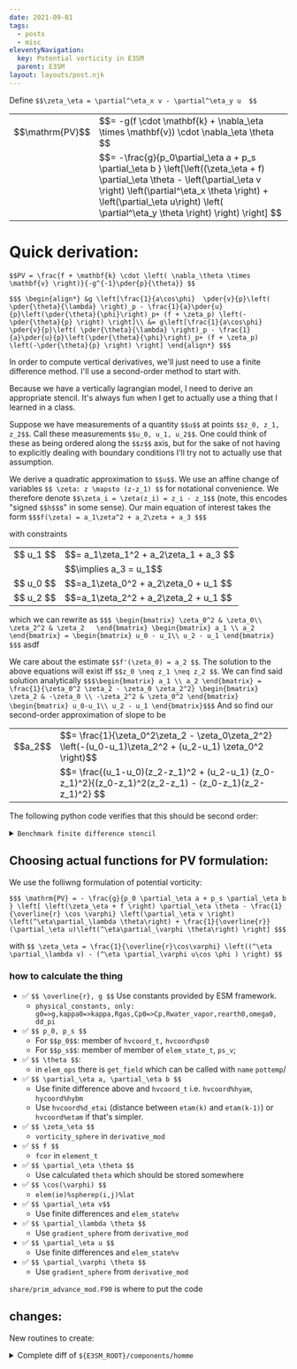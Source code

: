 ```yaml
---
date: 2021-09-01
tags:
  - posts
  - misc
eleventyNavigation:
  key: Potential vorticity in E3SM
  parent: E3SM
layout: layouts/post.njk
---
```


Define `$$\zeta_\eta = \partial^\eta_x v - \partial^\eta_y u  $$`

<table class="eqn">
  <tr>
  <td>$$\mathrm{PV}$$</td> <td> $$= -g(f \cdot \mathbf{k} + \nabla_\eta \times \mathbf{v}) \cdot \nabla_\eta \theta $$</td>
  </tr>
  <tr>
    <td></td> <td>$$= -\frac{g}{p_0\partial_\eta a + p_s \partial_\eta b } \left[\left((\zeta_\eta + f) \partial_\eta \theta - \left(\partial_\eta v \right) \left(\partial^\eta_x \theta \right) + \left(\partial_\eta u\right) \left( \partial^\eta_y \theta \right) \right) \right]  $$</td>
  </tr>
</table>


# Quick derivation:

`$$PV = \frac{f + \mathbf{k} \cdot \left( \nabla_\theta \times \mathbf{v} \right)}{-g^{-1}\pder{p}{\theta}} $$`

``$$$
\begin{align*}
  &g \left[\frac{1}{a\cos\phi}  \pder{v}{p}\left( \pder{\theta}{\lambda} \right)_p - \frac{1}{a}\pder{u}{p}\left(\pder{\theta}{\phi}\right)_p+ (f + \zeta_p) \left(-\pder{\theta}{p} \right) \right]\\
  &= g\left[\frac{1}{a\cos\phi}  \pder{v}{p}\left( \pder{\theta}{\lambda} \right)_p - \frac{1}{a}\pder{u}{p}\left(\pder{\theta}{\phi}\right)_p+ (f + \zeta_p) \left(-\pder{\theta}{p} \right) \right]
\end{align*}
$$$``





In order to compute vertical derivatives, we'll just need to use a finite difference method. 
I'll use a second-order method to start with.

Because we have a vertically lagrangian model, I need to derive an appropriate stencil.
It's always fun when I get to actually use a thing that I learned in a class.

Suppose we have measurements of a quantity `$$u$$` at points `$$z_0, z_1, z_2$$`.
Call these measurements `$$u_0, u_1, u_2$$`.
One could think of these as being ordered along the `$$z$$` axis, but for the sake
of not having to explicitly dealing with boundary conditions I'll try not to actually
use that assumption.

We derive a quadratic approximation to `$$u$$`. 
We use an affine change of variables `$$ \zeta: z \mapsto (z-z_1) $$` 
for notational convenience. We therefore denote `$$\zeta_i = \zeta(z_i) = z_i - z_1$$`
(note, this encodes "signed `$$h$$`s" in some sense).
Our main equation of interest takes
the form 
`$$$f(\zeta) = a_1\zeta^2 + a_2\zeta + a_3 $$$`

with constraints 
<table class="eqn">
  <tr>
    <td>$$ u_1 $$</td><td>$$= a_1\zeta_1^2 + a_2\zeta_1 + a_3 $$ </td>
  </tr>
  <tr>
    <td></td><td>$$\implies a_3 = u_1$$</td>
  </tr>
  <tr>
    <td>$$ u_0 $$</td><td>$$=a_1\zeta_0^2 + a_2\zeta_0 + u_1  $$</td>
  </tr>
  <tr>
    <td>$$ u_2 $$</td><td>$$=a_1\zeta_2^2 + a_2\zeta_2 + u_1 $$</td>
  </tr>
</table>


which we can rewrite as
`$$$
\begin{bmatrix}
\zeta_0^2 & \zeta_0\\
\zeta_2^2 & \zeta_2  
\end{bmatrix}
\begin{bmatrix}
a_1 \\
a_2
\end{bmatrix} =
\begin{bmatrix}
u_0 - u_1\\
u_2 - u_1
\end{bmatrix}
$$$`
asdf

We care about the estimate `$$f'(\zeta_0) = a_2 $$`. 
The solution to the above equations will exist iff `$$z_0 \neq z_1 \neq z_2 $$`. 
We can find said solution analytically
`$$$\begin{bmatrix}
a_1 \\
a_2
\end{bmatrix} =
\frac{1}{\zeta_0^2 \zeta_2 - \zeta_0 \zeta_2^2}
\begin{bmatrix}
  \zeta_2 & -\zeta_0 \\
   -\zeta_2^2 & \zeta_0^2
\end{bmatrix}
\begin{bmatrix}
u_0-u_1\\
u_2 - u_1
\end{bmatrix}$$$`
And so find our second-order approximation of slope to be

<table class="eqn">
  <tr>
    <td>$$a_2$$</td><td>$$= \frac{1}{\zeta_0^2\zeta_2 - \zeta_0\zeta_2^2} \left(-(u_0-u_1)\zeta_2^2 + (u_2-u_1) \zeta_0^2 \right)$$</td>
  </tr>
  <tr>
    <td></td><td>$$= \frac{(u_1-u_0)(z_2-z_1)^2 + (u_2-u_1) (z_0-z_1)^2}{(z_0-z_1)^2(z_2-z_1) - (z_0-z_1)(z_2-z_1)^2} $$</td>
  </tr>
</table>

The following python code verifies that this should be second order:

<details>
<summary><code>Benchmark finite difference stencil</code></summary>
  
<pre>
<!-- HTML generated using hilite.me --><div style="background: #272822; overflow:auto;width:auto;border:solid gray;border-width:.1em .1em .1em .8em;padding:.2em .6em;"><pre style="margin: 0; line-height: 125%"><span style="color: #f92672">import</span> <span style="color: #f8f8f2">numpy</span> <span style="color: #66d9ef">as</span> <span style="color: #f8f8f2">np</span>
<span style="color: #f92672">import</span> <span style="color: #f8f8f2">matplotlib.pyplot</span> <span style="color: #66d9ef">as</span> <span style="color: #f8f8f2">plt</span>

<span style="color: #66d9ef">def</span> <span style="color: #a6e22e">fin_dif_2ord</span><span style="color: #f8f8f2">(u,</span> <span style="color: #f8f8f2">z):</span>
    <span style="color: #66d9ef">assert</span><span style="color: #f8f8f2">(u</span><span style="color: #f92672">.</span><span style="color: #f8f8f2">shape</span> <span style="color: #f92672">==</span> <span style="color: #f8f8f2">z</span><span style="color: #f92672">.</span><span style="color: #f8f8f2">shape)</span>
    <span style="color: #f8f8f2">z_0</span> <span style="color: #f92672">=</span> <span style="color: #f8f8f2">np</span><span style="color: #f92672">.</span><span style="color: #f8f8f2">zeros_like(z)</span>
    <span style="color: #f8f8f2">z_1</span> <span style="color: #f92672">=</span> <span style="color: #f8f8f2">np</span><span style="color: #f92672">.</span><span style="color: #f8f8f2">zeros_like(z)</span>
    <span style="color: #f8f8f2">z_2</span> <span style="color: #f92672">=</span> <span style="color: #f8f8f2">np</span><span style="color: #f92672">.</span><span style="color: #f8f8f2">zeros_like(z)</span>
    <span style="color: #f8f8f2">z_0[:,</span> <span style="color: #ae81ff">1</span><span style="color: #f8f8f2">:]</span> <span style="color: #f92672">=</span> <span style="color: #f8f8f2">z[:,</span> <span style="color: #f8f8f2">:</span><span style="color: #f92672">-</span><span style="color: #ae81ff">1</span><span style="color: #f8f8f2">]</span>
    <span style="color: #f8f8f2">z_1</span> <span style="color: #f92672">=</span> <span style="color: #f8f8f2">z</span>
    <span style="color: #f8f8f2">z_2[:,</span> <span style="color: #f8f8f2">:</span><span style="color: #f92672">-</span><span style="color: #ae81ff">1</span><span style="color: #f8f8f2">]</span> <span style="color: #f92672">=</span> <span style="color: #f8f8f2">z[:,</span> <span style="color: #ae81ff">1</span><span style="color: #f8f8f2">:]</span>
    <span style="color: #f8f8f2">z_0[:,</span> <span style="color: #ae81ff">0</span><span style="color: #f8f8f2">]</span> <span style="color: #f92672">=</span> <span style="color: #f8f8f2">z[:,</span> <span style="color: #ae81ff">2</span><span style="color: #f8f8f2">]</span>
    <span style="color: #f8f8f2">z_2[:,</span> <span style="color: #f92672">-</span><span style="color: #ae81ff">1</span><span style="color: #f8f8f2">]</span> <span style="color: #f92672">=</span> <span style="color: #f8f8f2">z[:,</span> <span style="color: #f92672">-</span><span style="color: #ae81ff">3</span><span style="color: #f8f8f2">]</span>

    <span style="color: #f8f8f2">u_0</span> <span style="color: #f92672">=</span> <span style="color: #f8f8f2">np</span><span style="color: #f92672">.</span><span style="color: #f8f8f2">zeros_like(u)</span>
    <span style="color: #f8f8f2">u_1</span> <span style="color: #f92672">=</span> <span style="color: #f8f8f2">np</span><span style="color: #f92672">.</span><span style="color: #f8f8f2">zeros_like(u)</span>
    <span style="color: #f8f8f2">u_2</span> <span style="color: #f92672">=</span> <span style="color: #f8f8f2">np</span><span style="color: #f92672">.</span><span style="color: #f8f8f2">zeros_like(u)</span>
    <span style="color: #f8f8f2">u_0[:,</span> <span style="color: #ae81ff">1</span><span style="color: #f8f8f2">:]</span> <span style="color: #f92672">=</span> <span style="color: #f8f8f2">u[:,</span> <span style="color: #f8f8f2">:</span><span style="color: #f92672">-</span><span style="color: #ae81ff">1</span><span style="color: #f8f8f2">]</span>
    <span style="color: #f8f8f2">u_1</span> <span style="color: #f92672">=</span> <span style="color: #f8f8f2">u</span>
    <span style="color: #f8f8f2">u_2[:,</span> <span style="color: #f8f8f2">:</span><span style="color: #f92672">-</span><span style="color: #ae81ff">1</span><span style="color: #f8f8f2">]</span> <span style="color: #f92672">=</span> <span style="color: #f8f8f2">u[:,</span> <span style="color: #ae81ff">1</span><span style="color: #f8f8f2">:]</span>
    <span style="color: #f8f8f2">u_0[:,</span> <span style="color: #ae81ff">0</span><span style="color: #f8f8f2">]</span> <span style="color: #f92672">=</span> <span style="color: #f8f8f2">u[:,</span> <span style="color: #ae81ff">2</span><span style="color: #f8f8f2">]</span>
    <span style="color: #f8f8f2">u_2[:,</span> <span style="color: #f92672">-</span><span style="color: #ae81ff">1</span><span style="color: #f8f8f2">]</span> <span style="color: #f92672">=</span> <span style="color: #f8f8f2">u[:,</span> <span style="color: #f92672">-</span><span style="color: #ae81ff">3</span><span style="color: #f8f8f2">]</span>
	
    <span style="color: #f8f8f2">numerator</span> <span style="color: #f92672">=</span> <span style="color: #f8f8f2">(u_1</span><span style="color: #f92672">-</span><span style="color: #f8f8f2">u_0)</span><span style="color: #f92672">*</span><span style="color: #f8f8f2">(z_2</span><span style="color: #f92672">-</span><span style="color: #f8f8f2">z_1)</span><span style="color: #f92672">**</span><span style="color: #ae81ff">2</span> <span style="color: #f92672">+</span> <span style="color: #f8f8f2">(u_2</span><span style="color: #f92672">-</span><span style="color: #f8f8f2">u_1)</span><span style="color: #f92672">*</span><span style="color: #f8f8f2">(z_0</span><span style="color: #f92672">-</span><span style="color: #f8f8f2">z_1)</span><span style="color: #f92672">**</span><span style="color: #ae81ff">2</span>
    <span style="color: #f8f8f2">denominator</span> <span style="color: #f92672">=</span> <span style="color: #f8f8f2">(z_0</span><span style="color: #f92672">-</span><span style="color: #f8f8f2">z_1)</span><span style="color: #f92672">**</span><span style="color: #ae81ff">2</span> <span style="color: #f92672">*</span> <span style="color: #f8f8f2">(z_2</span><span style="color: #f92672">-</span><span style="color: #f8f8f2">z_1)</span> <span style="color: #f92672">-</span> <span style="color: #f8f8f2">(z_0</span><span style="color: #f92672">-</span><span style="color: #f8f8f2">z_1)</span><span style="color: #f92672">*</span><span style="color: #f8f8f2">(z_2</span><span style="color: #f92672">-</span><span style="color: #f8f8f2">z_1)</span><span style="color: #f92672">**</span><span style="color: #ae81ff">2</span>
    <span style="color: #66d9ef">return</span><span style="color: #f8f8f2">(numerator</span><span style="color: #f92672">/</span><span style="color: #f8f8f2">denominator)</span>

<span style="color: #66d9ef">def</span> <span style="color: #a6e22e">fin_dif_1ord</span><span style="color: #f8f8f2">(u,</span> <span style="color: #f8f8f2">z):</span>
    <span style="color: #66d9ef">assert</span><span style="color: #f8f8f2">(u</span><span style="color: #f92672">.</span><span style="color: #f8f8f2">shape</span> <span style="color: #f92672">==</span> <span style="color: #f8f8f2">z</span><span style="color: #f92672">.</span><span style="color: #f8f8f2">shape)</span>
    <span style="color: #f8f8f2">z_0</span> <span style="color: #f92672">=</span> <span style="color: #f8f8f2">np</span><span style="color: #f92672">.</span><span style="color: #f8f8f2">zeros_like(z)</span>
    <span style="color: #f8f8f2">z_1</span> <span style="color: #f92672">=</span> <span style="color: #f8f8f2">np</span><span style="color: #f92672">.</span><span style="color: #f8f8f2">zeros_like(z)</span>
    <span style="color: #f8f8f2">z_0[:,</span> <span style="color: #ae81ff">1</span><span style="color: #f8f8f2">:]</span> <span style="color: #f92672">=</span> <span style="color: #f8f8f2">z[:,</span> <span style="color: #f8f8f2">:</span><span style="color: #f92672">-</span><span style="color: #ae81ff">1</span><span style="color: #f8f8f2">]</span>
    <span style="color: #f8f8f2">z_1</span> <span style="color: #f92672">=</span> <span style="color: #f8f8f2">z</span>
    <span style="color: #f8f8f2">z_0[:,</span> <span style="color: #ae81ff">0</span><span style="color: #f8f8f2">]</span> <span style="color: #f92672">=</span> <span style="color: #f8f8f2">z[:,</span> <span style="color: #ae81ff">1</span><span style="color: #f8f8f2">]</span>

    <span style="color: #f8f8f2">u_0</span> <span style="color: #f92672">=</span> <span style="color: #f8f8f2">np</span><span style="color: #f92672">.</span><span style="color: #f8f8f2">zeros_like(u)</span>
    <span style="color: #f8f8f2">u_1</span> <span style="color: #f92672">=</span> <span style="color: #f8f8f2">np</span><span style="color: #f92672">.</span><span style="color: #f8f8f2">zeros_like(u)</span>
    <span style="color: #f8f8f2">u_0[:,</span> <span style="color: #ae81ff">1</span><span style="color: #f8f8f2">:]</span> <span style="color: #f92672">=</span> <span style="color: #f8f8f2">u[:,</span> <span style="color: #f8f8f2">:</span><span style="color: #f92672">-</span><span style="color: #ae81ff">1</span><span style="color: #f8f8f2">]</span>
    <span style="color: #f8f8f2">u_1</span> <span style="color: #f92672">=</span> <span style="color: #f8f8f2">u</span>
    <span style="color: #f8f8f2">u_0[:,</span> <span style="color: #ae81ff">0</span><span style="color: #f8f8f2">]</span> <span style="color: #f92672">=</span> <span style="color: #f8f8f2">u[:,</span> <span style="color: #ae81ff">1</span><span style="color: #f8f8f2">]</span>
	
    <span style="color: #f8f8f2">numerator</span> <span style="color: #f92672">=</span> <span style="color: #f8f8f2">u_1</span> <span style="color: #f92672">-</span> <span style="color: #f8f8f2">u_0</span>
    <span style="color: #f8f8f2">denominator</span> <span style="color: #f92672">=</span> <span style="color: #f8f8f2">z_1</span><span style="color: #f92672">-</span><span style="color: #f8f8f2">z_0</span>
    <span style="color: #66d9ef">return</span><span style="color: #f8f8f2">(numerator</span><span style="color: #f92672">/</span><span style="color: #f8f8f2">denominator)</span>



<span style="color: #f8f8f2">n_h</span> <span style="color: #f92672">=</span> <span style="color: #ae81ff">32</span>
<span style="color: #f8f8f2">n_z</span> <span style="color: #f92672">=</span> <span style="color: #ae81ff">100</span>
<span style="color: #f8f8f2">h_base</span> <span style="color: #f92672">=</span> <span style="color: #ae81ff">0.01</span>
<span style="color: #f8f8f2">u_arr</span> <span style="color: #f92672">=</span> <span style="color: #f8f8f2">np</span><span style="color: #f92672">.</span><span style="color: #f8f8f2">zeros((n_h,</span> <span style="color: #f8f8f2">n_z))</span>
<span style="color: #f8f8f2">z_arr</span> <span style="color: #f92672">=</span> <span style="color: #f8f8f2">np</span><span style="color: #f92672">.</span><span style="color: #f8f8f2">zeros((n_h,</span> <span style="color: #f8f8f2">n_z))</span>
<span style="color: #f8f8f2">hs</span> <span style="color: #f92672">=</span> <span style="color: #f8f8f2">np</span><span style="color: #f92672">.</span><span style="color: #f8f8f2">linspace(</span><span style="color: #ae81ff">0</span><span style="color: #f8f8f2">,</span> <span style="color: #ae81ff">8</span><span style="color: #f8f8f2">,</span> <span style="color: #f8f8f2">n_h)</span>
<span style="color: #f8f8f2">hrange</span> <span style="color: #f92672">=</span> <span style="color: #f8f8f2">np</span><span style="color: #f92672">.</span><span style="color: #f8f8f2">arange(</span><span style="color: #ae81ff">0</span><span style="color: #f8f8f2">,</span> <span style="color: #f8f8f2">n_z,</span> <span style="color: #ae81ff">1</span><span style="color: #f8f8f2">)</span>
<span style="color: #f8f8f2">hstep</span> <span style="color: #f92672">=</span> <span style="color: #f8f8f2">(hrange</span> <span style="color: #f8f8f2">)</span>
<span style="color: #f8f8f2">print(hstep)</span>

<span style="color: #66d9ef">for</span> <span style="color: #f8f8f2">hind,</span> <span style="color: #f8f8f2">h</span> <span style="color: #f92672">in</span> <span style="color: #f8f8f2">enumerate(hs):</span>
	<span style="color: #f8f8f2">z_arr[hind,</span> <span style="color: #f8f8f2">:]</span> <span style="color: #f92672">=</span> <span style="color: #f8f8f2">h_base</span> <span style="color: #f92672">*</span> <span style="color: #ae81ff">2</span><span style="color: #f92672">**</span><span style="color: #f8f8f2">(</span><span style="color: #f92672">-</span><span style="color: #f8f8f2">h)</span> <span style="color: #f92672">*</span> <span style="color: #f8f8f2">hstep</span>
	<span style="color: #f8f8f2">u_arr[hind,</span> <span style="color: #f8f8f2">:]</span> <span style="color: #f92672">=</span> <span style="color: #f8f8f2">np</span><span style="color: #f92672">.</span><span style="color: #f8f8f2">sin(z_arr[hind,</span> <span style="color: #f8f8f2">:])</span>

<span style="color: #f8f8f2">du_dz_analytic</span> <span style="color: #f92672">=</span> <span style="color: #f8f8f2">np</span><span style="color: #f92672">.</span><span style="color: #f8f8f2">cos(</span> <span style="color: #f8f8f2">u_arr)</span>
<span style="color: #f8f8f2">du_dz_numeric_1</span> <span style="color: #f92672">=</span> <span style="color: #f8f8f2">fin_dif_1ord(u_arr,</span> <span style="color: #f8f8f2">z_arr)</span>
<span style="color: #f8f8f2">du_dz_numeric_2</span> <span style="color: #f92672">=</span> <span style="color: #f8f8f2">fin_dif_2ord(u_arr,</span> <span style="color: #f8f8f2">z_arr)</span>
<span style="color: #f8f8f2">residual_1</span> <span style="color: #f92672">=</span> <span style="color: #f8f8f2">np</span><span style="color: #f92672">.</span><span style="color: #f8f8f2">abs(du_dz_analytic</span> <span style="color: #f92672">-</span> <span style="color: #f8f8f2">du_dz_numeric_1)</span>
<span style="color: #f8f8f2">residual_2</span> <span style="color: #f92672">=</span> <span style="color: #f8f8f2">np</span><span style="color: #f92672">.</span><span style="color: #f8f8f2">abs(du_dz_analytic</span> <span style="color: #f92672">-</span> <span style="color: #f8f8f2">du_dz_numeric_2)</span>
<span style="color: #f8f8f2">max_res_1</span> <span style="color: #f92672">=</span> <span style="color: #f8f8f2">residual_1</span><span style="color: #f92672">.</span><span style="color: #f8f8f2">max(axis</span><span style="color: #f92672">=</span><span style="color: #ae81ff">1</span><span style="color: #f8f8f2">)</span>
<span style="color: #f8f8f2">max_res_2</span> <span style="color: #f92672">=</span> <span style="color: #f8f8f2">residual_2</span><span style="color: #f92672">.</span><span style="color: #f8f8f2">max(axis</span><span style="color: #f92672">=</span><span style="color: #ae81ff">1</span><span style="color: #f8f8f2">)</span>

<span style="color: #f8f8f2">lplot_1</span> <span style="color: #f92672">=</span> <span style="color: #f8f8f2">np</span><span style="color: #f92672">.</span><span style="color: #f8f8f2">log(max_res_1)</span><span style="color: #f92672">/</span><span style="color: #f8f8f2">np</span><span style="color: #f92672">.</span><span style="color: #f8f8f2">log(</span><span style="color: #ae81ff">2</span><span style="color: #f8f8f2">)</span>
<span style="color: #f8f8f2">lplot_2</span> <span style="color: #f92672">=</span> <span style="color: #f8f8f2">np</span><span style="color: #f92672">.</span><span style="color: #f8f8f2">log(max_res_2)</span><span style="color: #f92672">/</span><span style="color: #f8f8f2">np</span><span style="color: #f92672">.</span><span style="color: #f8f8f2">log(</span><span style="color: #ae81ff">2</span><span style="color: #f8f8f2">)</span> 


<span style="color: #f8f8f2">plt</span><span style="color: #f92672">.</span><span style="color: #f8f8f2">figure()</span>
<span style="color: #f8f8f2">plt</span><span style="color: #f92672">.</span><span style="color: #f8f8f2">plot(hs,</span> <span style="color: #f8f8f2">lplot_1,</span> <span style="color: #f8f8f2">label</span><span style="color: #f92672">=</span><span style="color: #e6db74">&quot;first ord&quot;</span><span style="color: #f8f8f2">)</span>
<span style="color: #f8f8f2">plt</span><span style="color: #f92672">.</span><span style="color: #f8f8f2">plot(hs,</span> <span style="color: #f8f8f2">lplot_2,</span> <span style="color: #f8f8f2">label</span><span style="color: #f92672">=</span><span style="color: #e6db74">&quot;second ord&quot;</span><span style="color: #f8f8f2">)</span>
<span style="color: #f8f8f2">plt</span><span style="color: #f92672">.</span><span style="color: #f8f8f2">legend()</span>
<span style="color: #f8f8f2">plt</span><span style="color: #f92672">.</span><span style="color: #f8f8f2">show()</span>
</pre></div>


</pre>
</details>


## Choosing actual functions for PV formulation:

We use the folliwng formulation of potential vorticity:

`$$$ \mathrm{PV} = - \frac{g}{p_0 \partial_\eta a + p_s \partial_\eta b } \left[ \left(\zeta_\eta + f \right) \partial_\eta \theta - \frac{1}{\overline{r} \cos \varphi} \left(\partial_\eta v \right) \left(^\eta\partial_\lambda \theta\right) + \frac{1}{\overline{r}} (\partial_\eta u)\left(^\eta\partial_\varphi \theta\right) \right] $$$`


with `$$ \zeta_\eta = \frac{1}{\overline{r}\cos\varphi} \left((^\eta \partial_\lambda v) - (^\eta \partial_\varphi u\cos \phi ) \right) $$`


### how to calculate the thing

* ✅ `$$ \overline{r}, g $$` Use constants provided by ESM framework.
  * `physical_constants, only: g0=>g,kappa0=>kappa,Rgas,Cp0=>Cp,Rwater_vapor,rearth0,omega0, dd_pi`
* ✅ `$$ p_0, p_s $$` 
  * For `$$p_0$$`: member of `hvcoord_t,`  `hvcoord%ps0`
  * For `$$p_s$$`: member of member of `elem_state_t`, `ps_v`;   
* ✅ `$$ \theta $$`:
  * in `elem_ops` there is `get_field` which can be called with `name` `pottemp`/
* ✅ `$$ \partial_\eta a, \partial_\eta b $$`
  * Use finite difference above and `hvcoord_t` i.e. `hvcoord%hyam`, `hycoord%hybm`
  * Use `hvcoord%d_etai` (distance between `etam(k)` and `etam(k-1)`) or `hvcoord%etam` if that's simpler.
* ✅ `$$ \zeta_\eta $$`
  *  `vorticity_sphere` in `derivative_mod`
* ✅ `$$ f $$`
  * ` fcor ` in `element_t`
* ✅ `$$ \partial_\eta \theta $$`
  *  Use calculated `theta` which should be stored somewhere
* ✅ `$$ \cos(\varphi) $$`
  * `elem(ie)%spherep(i,j)%lat`
* ✅ `$$ \partial_\eta v$$`
  * Use finite differences and `elem_state%v`
* ✅ `$$ \partial_\lambda \theta $$`
  * Use `gradient_sphere` from `derivative_mod`
* ✅ `$$ \partial_\eta u $$`
  * Use finite differences and `elem_state%v`
* ✅ `$$ \partial_\varphi \theta $$`
  * Use `gradient_sphere` from `derivative_mod`


`share/prim_advance_mod.F90` is where to put the code

## changes:
New routines to create:

<details>
<summary>Complete diff of <code>${E3SM_ROOT}/components/homme</code></summary>
  
  
<pre>
<code>
diff --git a/components/homme/src/common_movie_mod.F90 b/components/homme/src/common_movie_mod.F90
index 0762d19..66fd6fc 100644
--- a/components/homme/src/common_movie_mod.F90
+++ b/components/homme/src/common_movie_mod.F90
@@ -27,7 +27,7 @@ module common_movie_mod
 #ifndef HOMME_WITHOUT_PIOLIBRARY
 
 #ifdef _PRIM
-  integer, parameter :: varcnt =  38
+  integer, parameter :: varcnt =  39
 
   integer, parameter :: maxdims =  6
 
@@ -44,6 +44,7 @@ module common_movie_mod
                                                  'div        ', &
                                                  'T          ', &
                                                  'Th         ', &
+                                                 'PV         ', &
                                                  'u          ', &
                                                  'v          ', &
                                                  'w          ', &
@@ -84,6 +85,7 @@ module common_movie_mod
                                                                1,2,5,0,0,0, & ! div
                                                                1,2,5,0,0,0, & ! T
                                                                1,2,5,0,0,0, & ! Th
+                                                               1,2,5,0,0,0, & ! PV
                                                                1,2,5,0,0,0, & ! u
                                                                1,2,5,0,0,0, & ! v
                                                                1,2,5,0,0,0, & ! w
@@ -113,13 +115,13 @@ module common_movie_mod
 
   integer, parameter :: vartype(varcnt)=(/nf_double, nf_double, nf_double,nf_double, nf_double,nf_double,nf_double,& !ps:cv_lon
                                           nf_int,    nf_double,nf_double,nf_double,nf_double,& !corners:T
-                                          nf_double, nf_double,nf_double,nf_double,nf_double,nf_double,& !Th:w
+                                          nf_double, nf_double,nf_double,nf_double,nf_double,nf_double,nf_double,& !Th:w
                                           nf_double, nf_double, nf_double,nf_double,& 
                                           nf_double, nf_double,nf_double,nf_double,nf_double,& !Q:geo
                                           nf_double, nf_double,nf_double,nf_double,nf_double,nf_double,& !omega:ilev
                                           nf_double, nf_double,nf_double,nf_double,nf_double/)
   logical, parameter :: varrequired(varcnt)=(/.false.,.false.,.false.,.false.,.false.,.false.,.false.,&
-                                              .false.,.false.,.false.,.false.,.false.,&
+                                              .false.,.false.,.false.,.false.,.false.,.false.,&
                                               .false.,.false.,.false.,.false.,.false.,.false.,&
                                               .false.,.false.,.false.,.false.,&
                                               .false.,.false.,.false.,.false.,.false.,&
diff --git a/components/homme/src/interp_movie_mod.F90 b/components/homme/src/interp_movie_mod.F90
index e4e1bf2..065b2fb 100644
--- a/components/homme/src/interp_movie_mod.F90
+++ b/components/homme/src/interp_movie_mod.F90
@@ -51,7 +51,7 @@ module interp_movie_mod
 #undef V_IS_LATLON
 #if defined(_PRIM)
 #define V_IS_LATLON
-  integer, parameter :: varcnt = 45
+  integer, parameter :: varcnt = 46
   integer, parameter :: maxdims =  5
   character*(*), parameter :: varnames(varcnt)=(/'ps       ', &
                                                  'geos     ', &
@@ -64,6 +64,7 @@ module interp_movie_mod
                                                  'div      ', &
                                                  'T        ', &
                                                  'Th       ', &
+                                                 'PV       ', &
                                                  'u        ', &
                                                  'v        ', &
                                                  'w        ', &
@@ -99,7 +100,7 @@ module interp_movie_mod
                                                  'hybi     ', &
                                                  'time     '/)
   integer, parameter :: vartype(varcnt)=(/PIO_double,PIO_double,PIO_double,PIO_double,PIO_double,&
-                                          PIO_double,PIO_double,PIO_double,PIO_double, &
+                                          PIO_double,PIO_double,PIO_double,PIO_double,PIO_double, &
                                           PIO_double,PIO_double,PIO_double,PIO_double, PIO_double,&
                                           PIO_double,PIO_double,PIO_double,PIO_double,&
                                           PIO_double,PIO_double,PIO_double,PIO_double,&
@@ -113,7 +114,7 @@ module interp_movie_mod
                                           PIO_double,PIO_double,&
                                           PIO_double/)
   logical, parameter :: varrequired(varcnt)=(/.false.,.false.,.false.,.false.,.false.,&
-                                              .false.,.false.,.false.,.false.,.false.,&
+                                              .false.,.false.,.false.,.false.,.false.,.false.,&
                                               .false.,.false.,.false.,.false.,.false.,&
                                               .false.,.false.,.false.,.false.,.false.,&
                                               .false.,.false.,.false.,.false.,.false.,&
@@ -136,6 +137,7 @@ module interp_movie_mod
        1,2,3,5,0,  &   ! div
        1,2,3,5,0,  &   ! T
        1,2,3,5,0,  &   ! Th
+       1,2,3,5,0,  &   ! PV
        1,2,3,5,0,  &   ! u
        1,2,3,5,0,  &   ! v
        1,2,3,5,0,  &   ! w
@@ -375,6 +377,7 @@ contains
     call nf_variable_attributes(ncdf, 'hyai', 'hybrid A coefficiet at layer interfaces' ,'dimensionless')
     call nf_variable_attributes(ncdf, 'hybi', 'hybrid B coefficiet at layer interfaces' ,'dimensionless')
     call nf_variable_attributes(ncdf, 'Th',   'potential temperature \theta','degrees kelvin')
+    call nf_variable_attributes(ncdf, 'PV',   'Ertel Potential Vorticity','K \cdot m^2 / (kg \cdot s)')
     call nf_variable_attributes(ncdf, 'w_i',  'vertical wind component on interfaces','meters/second')
     call nf_variable_attributes(ncdf, 'mu_i', 'mu=dp/d\pi on interfaces','dimensionless')
     call nf_variable_attributes(ncdf, 'geo_i','geopotential on interfaces','meters')
@@ -930,6 +933,21 @@ contains
                 call nf_put_var(ncdf(ios),datall,start3d, count3d, name='Th')
                 deallocate(datall,var3d)
              end if
+             if(nf_selectedvar('PV', output_varnames)) then
+                if (par%masterproc) print *,'writing PV...'
+                st=1
+                allocate(datall(ncnt,nlev),var3d(np,np,nlev,1))
+                do ie=1,nelemd
+                   call get_field(elem(ie),'PV',temp3d,hvcoord,n0,n0_Q)
+                   en=st+interpdata(ie)%n_interp-1
+                   call interpolate_scalar(interpdata(ie), temp3d, &
+                        np, nlev, datall(st:en,:))
+                   st=st+interpdata(ie)%n_interp
+                end do
+                call nf_put_var(ncdf(ios),datall,start3d, count3d, name='PV')
+                deallocate(datall,var3d)
+             end if
+
 
 
              do qindex=1,min(qsize,5)
diff --git a/components/homme/src/preqx/element_state.F90 b/components/homme/src/preqx/element_state.F90
index e565218..ff90ec6 100644
--- a/components/homme/src/preqx/element_state.F90
+++ b/components/homme/src/preqx/element_state.F90
@@ -66,7 +66,6 @@ module element_state
   !___________________________________________________________________
   type, public :: elem_accum_t
 
-#ifdef ENERGY_DIAGNOSTICS
 
     ! Energy equation:
     ! KE_t  = T1 + T2  + D1   + Err   +  vertical & horizontal advection terms
@@ -113,7 +112,6 @@ module element_state
     real (kind=real_kind) :: DIFF(np,np,2,nlev)                       ! net hypervis term
     real (kind=real_kind) :: DIFFT(np,np,nlev)                        ! net hypervis term
     real (kind=real_kind) :: CONV(np,np,2,nlev)                       ! dpdn u dot CONV = T1 + T2
-#endif
 
     ! the "4" timelevels represents data computed at:
     !  1  t-.5
diff --git a/components/homme/src/prim_movie_mod.F90 b/components/homme/src/prim_movie_mod.F90
index 7e5c125..3f2b58a 100644
--- a/components/homme/src/prim_movie_mod.F90
+++ b/components/homme/src/prim_movie_mod.F90
@@ -233,6 +233,7 @@ contains
 
     call nf_variable_attributes(ncdf, 'T', 'Temperature','degrees kelvin')
     call nf_variable_attributes(ncdf, 'Th','potential temperature \theta','degrees kelvin')
+    call nf_variable_attributes(ncdf, 'PV','Ertel potential vorticity','K\cdot m^2 / (kg \cdot s)')
     call nf_variable_attributes(ncdf, 'w', 'vertical wind component','meters/second')
     call nf_variable_attributes(ncdf, 'w_i',  'vertical wind component on interfaces','meters/second')
     call nf_variable_attributes(ncdf, 'mu_i', 'mu=dp/d\pi on interfaces','dimensionless')
@@ -608,6 +609,17 @@ contains
                 end do
                 call nf_put_var(ncdf(ios),var3d,start, count, name='Th')
              end if
+             if(nf_selectedvar('PV', output_varnames)) then
+                st=1
+                do ie=1,nelemd
+                   call get_field(elem(ie),'potvort',vartmp,hvcoord,n0,n0_Q)
+                   en=st+elem(ie)%idxp%NumUniquePts-1
+                   call UniquePoints(elem(ie)%idxP,nlev,vartmp,var3d(st:en,:))
+                   st=en+1
+                end do
+                call nf_put_var(ncdf(ios),var3d,start, count, name='PV')
+             end if
+
 
             if(nf_selectedvar('rho', output_varnames)) then
                 if (par%masterproc) print *,'writing rho...'
@@ -713,6 +725,18 @@ contains
                 enddo
                 call nf_put_var(ncdf(ios),var3d,start, count, name='w')
              end if
+             if(nf_selectedvar('w', output_varnames)) then
+                if (par%masterproc) print *,'writing w...'
+                st=1
+                do ie=1,nelemd
+                   en=st+elem(ie)%idxp%NumUniquePts-1
+                   call get_field(elem(ie),'w',vartmp,hvcoord,n0,n0_Q)
+                   call UniquePoints(elem(ie)%idxP,nlev,vartmp,var3d(st:en,:))
+                   st=en+1
+                enddo
+                call nf_put_var(ncdf(ios),var3d,start, count, name='w')
+             end if
+
 
              if(nf_selectedvar('w_i', output_varnames)) then
                 if (par%masterproc) print *,'writing w_i...'
diff --git a/components/homme/src/share/derivative_mod_base.F90 b/components/homme/src/share/derivative_mod_base.F90
index e6f795e..ecfe6c1 100644
--- a/components/homme/src/share/derivative_mod_base.F90
+++ b/components/homme/src/share/derivative_mod_base.F90
@@ -57,6 +57,8 @@ private
       module procedure gradient_wk_nonstag
   end interface
 
+ 
+
   private :: dvvinit
 
 ! these routines compute spherical differential operators as opposed to
@@ -81,13 +83,13 @@ private
   public  :: vlaplace_sphere_wk
   public  :: vlaplace_sphere_wk_contra
   public  :: vlaplace_sphere_wk_cartesian
+  public  :: partial_eta
 !  public  :: laplace_eta
   public  :: laplace_z
   public  :: element_boundary_integral
   public  :: edge_flux_u_cg
   public  :: limiter_optim_iter_full
   public  :: limiter_clip_and_sum
-
 contains
 
 ! ==========================================
@@ -1351,6 +1353,56 @@ contains
   end function vlaplace_sphere_wk_contra
 
 
+!DIR$ ATTRIBUTES FORCEINLINE :: second_order_findiff
+  function second_order_findiff(u1, u2, u3, zeta1, zeta3) result(du_dzeta)
+        real(kind=real_kind), intent(in) :: u1, u2, u3, zeta1, zeta3
+        real(kind=real_kind) :: du_dzeta
+        du_dzeta = (u2-u1) * zeta3**2.0_real_kind + (u3-u2) * zeta1**2.0_real_kind
+        du_dzeta = du_dzeta / (zeta1**2.0_real_kind * zeta3 - zeta1 * zeta3**2.0_real_kind)
+
+  end function second_order_findiff
+!DIR$ ATTRIBUTES FORCEINLINE :: partial_eta
+  function partial_eta(u,etam) result(du_deta)
+!
+!   input:  u = scalar 
+!   ouput:  du_deta = vertical derivative of u
+!
+
+
+    real(kind=real_kind), intent(in) :: u(nlev)  ! in lat-lon coordinates
+    real(kind=real_kind), intent(in) :: etam(nlev)
+    real(kind=real_kind) :: du_deta(nlev)
+
+    ! Local
+
+
+    real(kind=real_kind) :: u1(nlev), u2(nlev), u3(nlev)
+    
+    real(kind=real_kind) :: eta1(nlev), eta2(nlev), eta3(nlev)
+    
+    real(kind=real_kind) :: num(nlev), den(nlev)
+
+ 
+    eta1(2:nlev) = etam(1:nlev-1)
+    eta2 = etam(:)
+    eta3(1:nlev-1) = etam(2:nlev)
+    eta1(1) = etam(3)
+    eta3(nlev) = etam(nlev-2)
+ 
+    u1(2:nlev) = u(1:nlev-1)
+    u2 = u
+    u3(1:nlev-1) = u(2:nlev)
+    u1(1) = u( 3)
+    u3(nlev) = u(nlev-2)
+
+
+        
+    num = (u2-u1)*(eta3-eta2)**2.0_real_kind + (u3-u2)*(eta1-eta2)**2.0_real_kind
+    den = (eta1-eta2)**2.0_real_kind * (eta3-eta2) - (eta1-eta2)*(eta3-eta2)**2.0_real_kind
+    du_deta  = num/den
+    
+  end function partial_eta
+
 
 #if 0
   subroutine laplace_eta(v,laplace,ncomp,etam) 
diff --git a/components/homme/src/theta-l/element_state.F90 b/components/homme/src/theta-l/element_state.F90
index 7d57dc0..38033b4 100644
--- a/components/homme/src/theta-l/element_state.F90
+++ b/components/homme/src/theta-l/element_state.F90
@@ -87,7 +87,6 @@ module element_state
   !___________________________________________________________________
   type, public :: elem_accum_t
 
-#ifdef ENERGY_DIAGNOSTICS
     ! Energy equation:
     real (kind=real_kind) :: KEu_horiz1(np,np)
     real (kind=real_kind) :: KEu_horiz2(np,np)
@@ -115,7 +114,6 @@ module element_state
     real (kind=real_kind) :: T2_nlevp_term(np,np)
 
     real (kind=real_kind) :: CONV(np,np,2,nlev)                       ! dpdn u dot CONV = T1 + T2
-#endif
 
     ! the "4" timelevels represents data computed at:
     !  1  t-.5
diff --git a/components/homme/src/theta-l/share/derivative_mod.F90 b/components/homme/src/theta-l/share/derivative_mod.F90
index a2efb73..72e5ef4 100644
--- a/components/homme/src/theta-l/share/derivative_mod.F90
+++ b/components/homme/src/theta-l/share/derivative_mod.F90
@@ -7,6 +7,6 @@ module derivative_mod
                                  derivinit, gradient, gradient_wk, vorticity, divergence, &
                                  gradient_sphere_wk_testcov, gradient_sphere_wk_testcontra, ugradv_sphere, vorticity_sphere, vorticity_sphere_diag, curl_sphere,     &
                                  curl_sphere_wk_testcov, vlaplace_sphere_wk, element_boundary_integral, edge_flux_u_cg, limiter_optim_iter_full, limiter_clip_and_sum,&
-                                 laplace_sphere_wk, divergence_sphere_wk, gradient_sphere, divergence_sphere, laplace_z, get_deriv
+                                 laplace_sphere_wk, divergence_sphere_wk, gradient_sphere, divergence_sphere, laplace_z, get_deriv, partial_eta
   implicit none
 end module derivative_mod
diff --git a/components/homme/src/theta-l/share/element_ops.F90 b/components/homme/src/theta-l/share/element_ops.F90
index 7d75e7f..ea7f94d 100644
--- a/components/homme/src/theta-l/share/element_ops.F90
+++ b/components/homme/src/theta-l/share/element_ops.F90
@@ -40,7 +40,6 @@
 !  get_temperature()   used in CAM dp_coupling layer
 !
 ! UTILITY ROUTINES USED BY THETA-L MODEL
-!  get_pottemp()
 !  get_dpnh_dp()
 !  get_hydro_pressure()
 !  get_nonhydro_pressure()
@@ -96,6 +95,7 @@ recursive subroutine get_field(elem,name,field,hvcoord,nt,ntQ)
   select case(name)
     case ('temperature','T'); call get_temperature(elem,field,hvcoord,nt)
     case ('pottemp','Th');    call get_pottemp(elem,field,hvcoord,nt,ntQ)
+    case ('potvort', 'PV');   call get_pot_vort(elem,field,hvcoord,nt)
     case ('phi','geo');       call get_phi(elem,field,phi_i,hvcoord,nt)
     case ('dpnh_dp');         call get_dpnh_dp(elem,field,hvcoord,nt)
     case ('pnh');             call get_nonhydro_pressure(elem,field,tmp ,hvcoord,nt)
@@ -170,6 +170,63 @@ recursive subroutine get_field(elem,name,field,hvcoord,nt,ntQ)
  
   end subroutine get_field_i
 
+  !_____________________________________________________________________
+  subroutine get_pot_vort(elem,pot_vort,hvcoord,nt)
+  !
+  use physical_constants, only: g,rearth
+  use derivative_mod, only: partial_eta, vorticity_sphere, gradient_sphere, derivative_t, get_deriv
+  implicit none
+    
+  type (element_t), intent(in)        :: elem
+  real (kind=real_kind), intent(out)  :: pot_vort(np,np,nlev)
+  type (hvcoord_t),     intent(in)    :: hvcoord                      ! hybrid vertical coordinate struct
+  integer, intent(in) :: nt! time level
+  
+  !   local
+  integer :: i, j, k
+  real(kind=real_kind), dimension(np,np,nlev) :: pottemp, rel_vort
+  real(kind=real_kind), dimension(nlev) :: da_deta, db_deta, du_deta, dv_deta
+  real(kind=real_kind), dimension(np, np, nlev, 2) :: grad_theta
+  real(kind=real_kind) :: eps = 1e-10
+  type (derivative_t)                    :: deriv
+
+  call get_deriv(deriv)
+  call get_pottemp(elem, pottemp, hvcoord, nt,-1)
+
+  da_deta = partial_eta(hvcoord%hyam, hvcoord%etam)
+  db_deta = partial_eta(hvcoord%hybm, hvcoord%etam)
+
+  do k=1,nlev
+      rel_vort(:, :, k) = vorticity_sphere(elem%state%v(:, :, :, k, nt), deriv, elem)
+      grad_theta(:, :, k, :) = gradient_sphere(pottemp(:, :, k), deriv, elem%Dinv)
+  end do
+
+  do j=1,np
+      do i=1,np
+        ! f ~ elem%fcor(i, j)
+        pot_vort(i, j, :) = cos(elem%spherep(i,j)%lat) * (rel_vort(i, j, :) + elem%fcor(i, j)) * partial_eta(pottemp(i, j, :), hvcoord%etam)
+        pot_vort(i, j, :) = pot_vort(i, j, :) - (1.0_real_kind / rearth) * (&
+                                                 partial_eta(elem%state%v(i,j,2,:,nt), hvcoord%etam) * &
+                                                 grad_theta(i, j, :, 1))
+        pot_vort(i, j, :) = pot_vort(i, j, :) + cos(elem%spherep(i,j)%lat) * (1.0_real_kind / rearth) * (&
+                                                partial_eta(elem%state%v(i,j,1,:,nt), hvcoord%etam) * &
+                                                grad_theta(i, j, :, 2))
+        pot_vort(i, j, :) = pot_vort(i, j, :) * -1.0_real_kind * (g / &
+                                                                 (hvcoord%ps0 *da_deta + &
+                                                                  elem%state%ps_v(i,j,nt) * &
+                                                                  db_deta))
+        do k=1,nlev
+            !if (abs(pot_vort(i, j, k)) < eps .and. cos(elem%spherep(i,j)%lat) < eps) then
+            !  pot_vort(i, j, k) = 0.0_real_kind
+            !else
+            pot_vort(i, j, k) = pot_vort(i, j, k) / cos(elem%spherep(i,j)%lat)
+            !end if
+        end do
+      end do
+  end do
+
+  end subroutine get_pot_vort
+ 
 
   !_____________________________________________________________________
   subroutine get_pottemp(elem,pottemp,hvcoord,nt,ntQ)
</pre>
</code>
</details>
